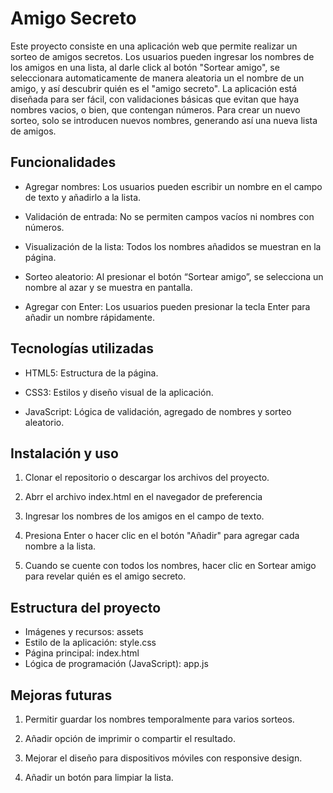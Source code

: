 <h1>Amigo Secreto</h1>

Este proyecto consiste en una aplicación web que permite realizar un sorteo de amigos secretos. Los usuarios pueden ingresar los nombres de los amigos en una lista, al darle click al botón "Sortear amigo", se seleccionara automaticamente de manera aleatoria un el nombre de un amigo, y así descubrir quién es el "amigo secreto". 
La aplicación está diseñada para ser fácil, con validaciones básicas que evitan que haya nombres vacios, o bien, que contengan números. Para crear un nuevo sorteo, solo se introducen nuevos nombres, generando así una nueva lista de amigos. 

## Funcionalidades

- Agregar nombres: Los usuarios pueden escribir un nombre en el campo de texto y añadirlo a la lista.

- Validación de entrada: No se permiten campos vacíos ni nombres con números.

- Visualización de la lista: Todos los nombres añadidos se muestran en la página.

- Sorteo aleatorio: Al presionar el botón “Sortear amigo”, se selecciona un nombre al azar y se muestra en pantalla.

- Agregar con Enter: Los usuarios pueden presionar la tecla Enter para añadir un nombre rápidamente.

## Tecnologías utilizadas


* HTML5: Estructura de la página.

* CSS3: Estilos y diseño visual de la aplicación.

* JavaScript: Lógica de validación, agregado de nombres y sorteo aleatorio.


## Instalación y uso


1. Clonar el repositorio o descargar los archivos del proyecto.

2. Abrr el archivo index.html en el navegador de preferencia

3. Ingresar los nombres de los amigos en el campo de texto.

4. Presiona Enter o hacer clic en el botón "Añadir" para agregar cada nombre a la lista.

5. Cuando se cuente con todos los nombres, hacer clic en Sortear amigo para revelar quién es el amigo secreto.


## Estructura del proyecto 

- Imágenes y recursos: assets
- Estilo de la aplicación: style.css
- Página principal: index.html
- Lógica de programación (JavaScript): app.js

## Mejoras futuras

1. Permitir guardar los nombres temporalmente para varios sorteos.

2. Añadir opción de imprimir o compartir el resultado.

3. Mejorar el diseño para dispositivos móviles con responsive design.

4. Añadir un botón para limpiar la lista.

